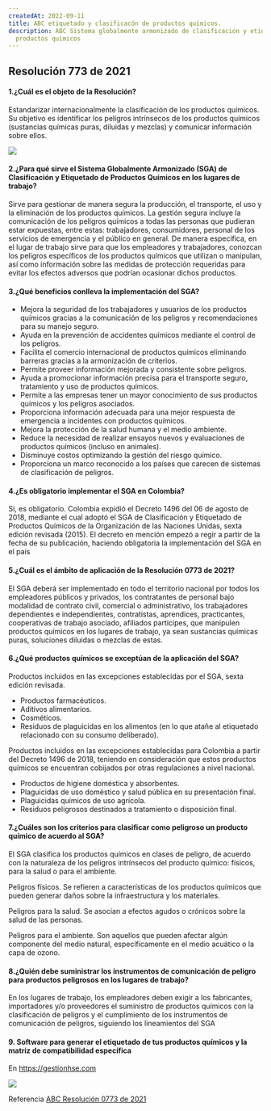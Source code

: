 ```yaml
---
createdAt: 2022-09-11
title: ABC etiquetado y clasificacón de productos químicos.
description: ABC Sistema globalmente armonizado de clasificación y etiquetado de
  productos químicos
---
```

## R﻿esolución 773 de 2021

#### 1.¿Cuál es el objeto de la Resolución? 

Estandarizar internacionalmente la clasificación de los productos químicos. Su objetivo es identificar los peligros intrínsecos de los productos químicos (sustancias químicas puras, diluidas y mezclas) y comunicar información sobre ellos. 

![](/img/echa-consumer-products-and-the-safety-of-children.jpg)

#### 2.¿Para qué sirve el Sistema Globalmente Armonizado (SGA) de Clasificación y Etiquetado de Productos Químicos en los lugares de trabajo? 

Sirve para gestionar de manera segura la producción, el transporte, el uso y la eliminación de los productos químicos. La gestión segura incluye la comunicación de los peligros químicos a todas las personas que pudieran estar expuestas, entre estas: trabajadores, consumidores, personal de los servicios de emergencia y el público en general. De manera específica, en el lugar de trabajo sirve para que los empleadores y trabajadores, conozcan los peligros específicos de los productos químicos que utilizan o manipulan, así como información sobre las medidas de protección requeridas para evitar los efectos adversos que podrían ocasionar dichos productos. 

#### 3.¿Qué beneficios conlleva la implementación del SGA?

* Mejora la seguridad de los trabajadores y usuarios de los productos químicos gracias a la comunicación de los peligros y recomendaciones para su manejo seguro. 
* Ayuda en la prevención de accidentes químicos mediante el control de los peligros. 
* Facilita el comercio internacional de productos químicos eliminando barreras gracias a la armonización de criterios.
* Permite proveer información mejorada y consistente sobre peligros.  
* Ayuda a promocionar información precisa para el transporte seguro, tratamiento y uso de productos químicos.
* Permite a las empresas tener un mayor conocimiento de sus productos químicos y los peligros asociados.
* Proporciona información adecuada para una mejor respuesta de emergencia a incidentes con productos químicos.
* Mejora la protección de la salud humana y el medio ambiente.
* Reduce la necesidad de realizar ensayos nuevos y evaluaciones de productos químicos (incluso en animales).
* Disminuye costos optimizando la gestión del riesgo químico.
* Proporciona un marco reconocido a los países que carecen de sistemas de clasificación de peligros.

#### 4.¿Es obligatorio implementar el SGA en Colombia? 

Si, es obligatorio. Colombia expidió el Decreto 1496 del 06 de agosto de 2018, mediante el cual adoptó el SGA de Clasificación y Etiquetado de Productos Químicos de la Organización de las Naciones Unidas, sexta edición revisada (2015). El decreto en mención empezó a regir a partir de la fecha de su publicación, haciendo obligatoria la implementación del SGA en el país

#### 5.¿Cuál es el ámbito de aplicación de la Resolución 0773 de 2021? 

El SGA deberá ser implementado en todo el territorio nacional por todos los empleadores públicos y privados, los contratantes de personal bajo modalidad de contrato civil, comercial o administrativo, los trabajadores dependientes e independientes, contratistas, aprendices, practicantes, cooperativas de trabajo asociado, afiliados participes, que manipulen productos químicos en los lugares de trabajo, ya sean sustancias químicas puras, soluciones diluidas o mezclas de estas. 

#### 6.¿Qué productos químicos se exceptúan de la aplicación del SGA? 

Productos incluidos en las excepciones establecidas por el SGA, sexta edición revisada. 

* Productos farmacéuticos. 
* Aditivos alimentarios.
* Cosméticos.
* Residuos de plaguicidas en los alimentos (en lo que atañe al etiquetado relacionado con su consumo deliberado).

Productos incluidos en las excepciones establecidas para Colombia a partir del Decreto 1496 de 2018, teniendo en consideración que estos productos químicos se encuentran cobijados por otras regulaciones a nivel nacional.

* Productos de higiene doméstica y absorbentes. 
* Plaguicidas de uso doméstico y salud pública en su presentación final.
* Plaguicidas químicos de uso agrícola. 
* Residuos peligrosos destinados a tratamiento o disposición final.

#### 7.¿Cuáles son los criterios para clasificar como peligroso un producto químico de acuerdo al SGA?

El SGA clasifica los productos químicos en clases de peligro, de acuerdo con la naturaleza de los peligros intrínsecos del producto químico: físicos, para la salud o para el ambiente. 

Peligros físicos. Se refieren a características de los productos químicos que pueden generar daños sobre la infraestructura y los materiales.

Peligros para la salud. Se asocian a efectos agudos o crónicos sobre la salud de las personas. 

Peligros para el ambiente. Son aquellos que pueden afectar algún componente del medio natural, específicamente en el medio acuático o la capa de ozono.

#### 8.¿Quién debe suministrar los instrumentos de comunicación de peligro para productos peligrosos en los lugares de trabajo?

En los lugares de trabajo, los empleadores deben exigir a los fabricantes, importadores y/o proveedores el suministro de productos químicos con la clasificación de peligros y el cumplimiento de los instrumentos de comunicación de peligros, siguiendo los lineamientos del SGA

#### 9﻿. Software para generar el etiquetado de tus productos químicos y la matriz de compatibilidad específica

En <https://gestionhse.com>

![](/img/matrizcompatibilidadespecifica.png)

Referencia [ABC Resolución 0773 de 2021](https://www.fondoriesgoslaborales.gov.co/wp-content/uploads/2021/05/ABC-SGA60.pdf)